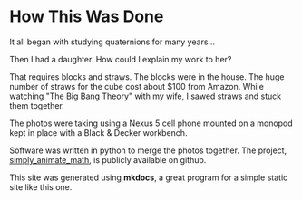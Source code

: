 # How This Was Done

It all began with studying quaternions for many years...

Then I had a daughter. How could I explain my work to her?

That requires blocks and straws. The blocks were in the house. The huge number of straws for the cube cost about $100 from Amazon. While watching "The Big Bang Theory" with my wife, I sawed straws and stuck them together.

The photos were taking using a Nexus 5 cell phone mounted on a monopod kept in place with a Black & Decker workbench.

Software was written in python to merge the photos together. The project, [simply_animate_math](https://github.com/dougsweetser/simply_animate_math), is publicly available on github.

This site was generated using **mkdocs**, a great program for a simple static site like this one.
